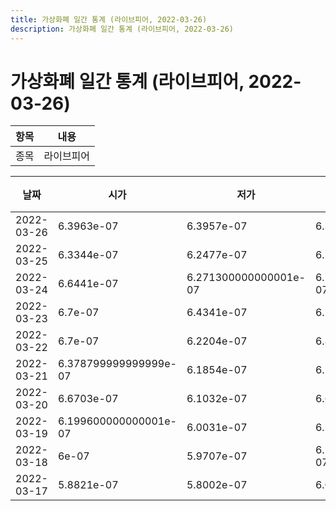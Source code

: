```yaml
---
title: 가상화폐 일간 통계 (라이브피어, 2022-03-26)
description: 가상화폐 일간 통계 (라이브피어, 2022-03-26)
---
```


가상화폐 일간 통계 (라이브피어, 2022-03-26)
===

|항목|내용|
|--|--|
|종목|라이브피어||마켓|BTC-LPT||종류|일 단위 캔들||기간|2022-03-17T09:00:00 - 2022-03-26T09:00:00|

|날짜|시가|저가|고가|종가|비고|
|--|--|--|--|--|--|
|2022-03-26|6.3963e-07|6.3957e-07|6.3963e-07|6.3957e-07|    |
|2022-03-25|6.3344e-07|6.2477e-07|6.7101e-07|6.2477e-07|    |
|2022-03-24|6.6441e-07|6.271300000000001e-07|6.777099999999999e-07|6.5642e-07|    |
|2022-03-23|6.7e-07|6.4341e-07|6.7384e-07|6.7383e-07|    |
|2022-03-22|6.7e-07|6.2204e-07|6.8252e-07|6.7e-07|    |
|2022-03-21|6.378799999999999e-07|6.1854e-07|6.7e-07|6.7e-07|    |
|2022-03-20|6.6703e-07|6.1032e-07|6.6703e-07|6.3594e-07|    |
|2022-03-19|6.199600000000001e-07|6.0031e-07|6.7684e-07|6.6659e-07|    |
|2022-03-18|6e-07|5.9707e-07|6.199600000000001e-07|6.196e-07|    |
|2022-03-17|5.8821e-07|5.8002e-07|6.0001e-07|6e-07|    |

